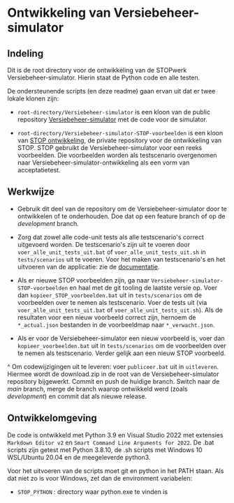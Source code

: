 # Ontwikkeling van Versiebeheer-simulator

## Indeling
Dit is de root directory voor de ontwikkeling van de STOPwerk Versiebeheer-simulator. Hierin staat de Python code en alle testen.

De ondersteunende scripts (en deze readme) gaan ervan uit dat er twee lokale klonen zijn:

* `root-directory/Versiebeheer-simulator` is een kloon van de public repository [Versiebeheer-simulator](https://github.com/STOPwerk/Versiebeheer-simulator) met de code voor de simulator.

* `root-directory/Versiebeheer-simulator-STOP-voorbeelden` is een kloon van [STOP ontwikkeling](https://gitlab.com/koop/STOP/ontwikkeling), de private repository voor de ontwikkeling van STOP. STOP gebruikt de Versiebeheer-simulator voor een reeks voorbeelden. Die voorbeelden worden als testscenario overgenomen naar Versiebeheer-simulator-ontwikkeling als een vorm van acceptatietest.


## Werkwijze

* Gebruik dit deel van de repository om de Versiebeheer-simulator door te ontwikkelen of te onderhouden. Doe dat op een feature branch of op de _development_ branch.

* Zorg dat zowel alle code-unit tests als alle testscenario's correct uitgevoerd worden. De testscenario's zijn uit te voeren door `voer_alle_unit_tests_uit.bat` of `voer_alle_unit_tests_uit.sh` in `tests/scenarios` uit te voeren. Voor het maken van testscenario's en het uitvoeren van de applicatie: zie de [documentatie](https://github.com/STOPwerk/Versiebeheer-simulator/wiki).

* Als er nieuwe STOP voorbeelden zijn, ga naar `Versiebeheer-simulator-STOP-voorbeelden` en haal met de git tooling de laatste versie op. Voer dan `kopieer_STOP_voorbeelden.bat` uit in `tests/scenarios` om de voorbeelden over te nemen als testscenario. Voer de tests uit (via `voer_alle_unit_tests_uit.bat` of `voer_alle_unit_tests_uit.sh`). Als de resultaten voor een nieuw voorbeeld correct zijn, hernoem de `*_actual.json` bestanden in de voorbeeldmap naar `*_verwacht.json`.

* Als er voor de Versiebeheer-simulator een nieuw voorbeeld is, voer dan `kopieer_voorbeelden.bat` uit in `tests/scenarios` om de voorbeelden over te nemen als testscenario. Verder gelijk aan een nieuw STOP voorbeeld.

^ Om codewijzigingen uit te leveren: voer `publiceer.bat` uit in `uitleveren`. Hiermee wordt de download.zip in de root van de Versiebeheer-simulator repository bijgewerkt. Commit en push de huidige branch. Switch naar de _main_ branch, merge de branch waarop ontwikkeld werd (zoals _development_) en commit dat als nieuwe release.

## Ontwikkelomgeving
De code is ontwikkeld met Python 3.9 en Visual Studio 2022 met extensies `Markdown Editor v2` en `Smart Command Line Arguments for 2022`. De .bat scripts zijn getest met Python 3.8.10, de .sh scripts met Windows 10 WSL/Ubuntu 20.04 en de meegeleverde python3.

Voor het uitvoeren van de scripts moet git en python in het PATH staan. Als dat niet zo is voor Windows, zet dan de environment variabelen:

* `STOP_PYTHON` : directory waar python.exe te vinden is
